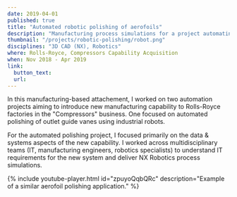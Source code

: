 ```yaml
---
date: 2019-04-01
published: true
title: "Automated robotic polishing of aerofoils"
description: "Manufacturing process simulations for a project automating dressing of welds on fan cases."
thumbnail: "/projects/robotic-polishing/robot.png"
disciplines: "3D CAD (NX), Robotics"
where: Rolls-Royce, Compressors Capability Acquisition
when: Nov 2018 - Apr 2019
link:
  button_text:
  url: 
---
```


In this manufacturing-based attachement, I worked on two automation projects aiming to introduce new manufacturing capability to Rolls-Royce factories in the "Compressors" business. One focused on automated polishing of outlet guide vanes using industrial robots.

For the automated polishing project, I focused primarily on the data & systems aspects of the new capability. I worked across multidisciplinary teams (IT, manufacturing engineers, robotics specialists) to understand IT requirements for the new system and deliver NX Robotics process simulations.

{% include youtube-player.html id="zpuyoQqbQRc" description="Example of a similar aerofoil polishing application." %}
